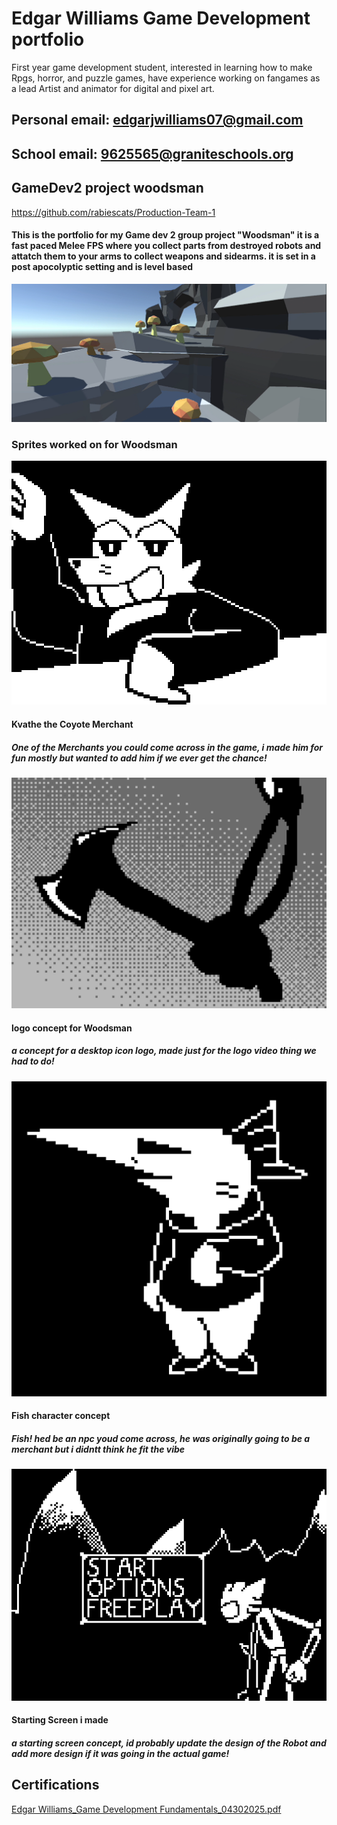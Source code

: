 # Edgar Williams Game Development portfolio
First year game development student, interested in learning how to make Rpgs, horror, and puzzle games, have experience working on fangames as a lead Artist and animator for digital and pixel art.

## Personal email: edgarjwilliams07@gmail.com      
## School email: 9625565@graniteschools.org

## GameDev2 project woodsman
https://github.com/rabiescats/Production-Team-1
#### This is the portfolio for my Game dev 2 group project "Woodsman" it is a fast paced Melee FPS where you collect parts from destroyed robots and attatch them to your arms to collect weapons and sidearms. it is set in a post apocolyptic setting and is level based
![ss](https://github.com/Ewilli07/gamedevportfolio/blob/main/images/Screenshot%20(391).png)

### Sprites worked on for Woodsman
![Kvathe](https://github.com/Ewilli07/gamedevportfolio/blob/main/images/EdgarWCoyote.gif)
#### Kvathe the Coyote Merchant
##### One of the Merchants you could come across in the game, i made him for fun mostly but wanted to add him if we ever get the chance!

![axelogo](https://github.com/Ewilli07/gamedevportfolio/blob/main/images/EdgarWilliamsAxeLogo.png)
#### logo concept for Woodsman
##### a concept for a desktop icon logo, made just for the logo video thing we had to do!

![fimsh](https://github.com/Ewilli07/gamedevportfolio/blob/main/images/edgarwilliamsfish.png)
#### Fish character concept
##### Fish! hed be an npc youd come across, he was originally going to be a merchant but i didntt think he fit the vibe

![starrt](https://github.com/Ewilli07/gamedevportfolio/blob/main/geekedbot.gif)
#### Starting Screen i made
##### a starting screen concept, id probably update the design of the Robot and add more design if it was going in the actual game!

## Certifications

[Edgar Williams_Game Development Fundamentals_04302025.pdf](https://github.com/user-attachments/files/20051388/Edgar.Williams_Game.Development.Fundamentals_04302025.pdf)
